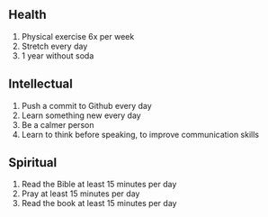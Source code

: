 ## **Health**

1. Physical exercise 6x per week
2. Stretch every day
3. 1 year without soda

## **Intellectual**

1. Push a commit to Github every day
2. Learn something new every day
3. Be a calmer person
4. Learn to think before speaking, to improve communication skills

## **Spiritual**

1. Read the Bible at least 15 minutes per day
2. Pray at least 15 minutes per day
3. Read the book at least 15 minutes per day
